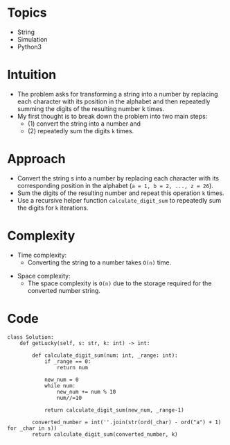 # Topics
- String
- Simulation
- Python3

# Intuition
- The problem asks for transforming a string into a number by replacing each character with its position in the alphabet and then repeatedly summing the digits of the resulting number k times.
- My first thought is to break down the problem into two main steps:
  - (1) convert the string into a number and
  - (2) repeatedly sum the digits `k` times.
<!-- Describe your first thoughts on how to solve this problem. -->

# Approach
- Convert the string s into a number by replacing each character with its corresponding position in the alphabet (`a = 1, b = 2, ..., z = 26`).
- Sum the digits of the resulting number and repeat this operation `k` times.
- Use a recursive helper function `calculate_digit_sum` to repeatedly sum the digits for `k` iterations.
<!-- Describe your approach to solving the problem. -->

# Complexity
- Time complexity:
  - Converting the string to a number takes `O(n)` time.

<!-- Add your time complexity here, e.g. $$O(n)$$ -->

- Space complexity:
  - The space complexity is `O(n)` due to the storage required for the converted number string.
<!-- Add your space complexity here, e.g. $$O(n)$$ -->

# Code
```python3 []
class Solution:
    def getLucky(self, s: str, k: int) -> int:

        def calculate_digit_sum(num: int, _range: int):
            if _range == 0:
                return num

            new_num = 0
            while num:
                new_num += num % 10
                num//=10

            return calculate_digit_sum(new_num, _range-1)

        converted_number = int(''.join(str(ord(_char) - ord("a") + 1) for _char in s))
        return calculate_digit_sum(converted_number, k)

```
